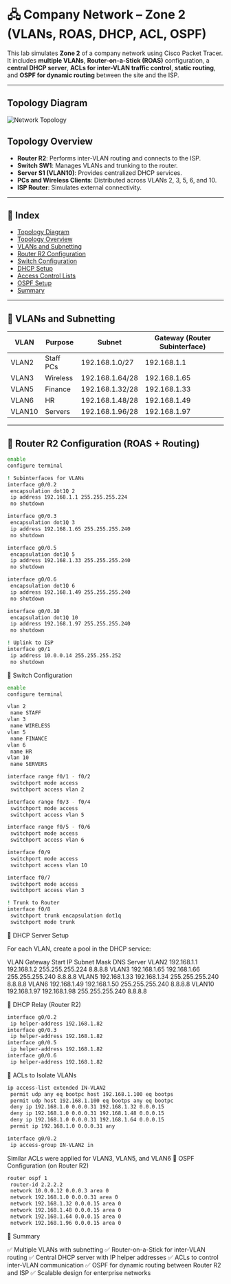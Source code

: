 # 🖧 Company Network – Zone 2  (VLANs, ROAS, DHCP, ACL, OSPF)

This lab simulates **Zone 2** of a company network using Cisco Packet Tracer.  
It includes **multiple VLANs**, **Router-on-a-Stick (ROAS)** configuration, a **central DHCP server**, **ACLs for inter-VLAN traffic control**, **static routing**, and **OSPF for dynamic routing** between the site and the ISP.  

---

## Topology Diagram

![Network Topology](Topology.png)

## Topology Overview

- **Router R2**: Performs inter-VLAN routing and connects to the ISP.  
- **Switch SW1**: Manages VLANs and trunking to the router.  
- **Server S1 (VLAN10)**: Provides centralized DHCP services.  
- **PCs and Wireless Clients**: Distributed across VLANs 2, 3, 5, 6, and 10.  
- **ISP Router**: Simulates external connectivity.  

---

## 📑 Index
- [Topology Diagram](#topology-diagram)
- [Topology Overview](#topology-overview)
- [VLANs and Subnetting](#vlans-and-subnetting)
- [Router R2 Configuration](#router-r2-configuration-roas--routing)
- [Switch Configuration](#switch-configuration)
- [DHCP Setup](#dhcp-server-setup-on-server-s1)
- [Access Control Lists](#acls-to-isolate-vlans)
- [OSPF Setup](#ospf-configuration-on-router-r2)
- [Summary](#summary)


---
<a id="vlans-and-subnetting"></a>
## 🔹 VLANs and Subnetting

| VLAN  | Purpose         | Subnet               | Gateway (Router Subinterface) |
|-------|-----------------|---------------------|-----------------------------|
| VLAN2 | Staff PCs       | 192.168.1.0/27      | 192.168.1.1                 |
| VLAN3 | Wireless        | 192.168.1.64/28     | 192.168.1.65                |
| VLAN5 | Finance         | 192.168.1.32/28     | 192.168.1.33                |
| VLAN6 | HR              | 192.168.1.48/28     | 192.168.1.49                |
| VLAN10| Servers         | 192.168.1.96/28     | 192.168.1.97                |

---
<a id="router-r2-configuration"></a>
## 🔹 Router R2 Configuration (ROAS + Routing)

```bash
enable
configure terminal

! Subinterfaces for VLANs
interface g0/0.2
 encapsulation dot1Q 2
 ip address 192.168.1.1 255.255.255.224
 no shutdown

interface g0/0.3
 encapsulation dot1Q 3
 ip address 192.168.1.65 255.255.255.240
 no shutdown

interface g0/0.5
 encapsulation dot1Q 5
 ip address 192.168.1.33 255.255.255.240
 no shutdown

interface g0/0.6
 encapsulation dot1Q 6
 ip address 192.168.1.49 255.255.255.240
 no shutdown

interface g0/0.10
 encapsulation dot1Q 10
 ip address 192.168.1.97 255.255.255.240
 no shutdown

! Uplink to ISP
interface g0/1
 ip address 10.0.0.14 255.255.255.252
 no shutdown

```

🔹 Switch Configuration

```bash
enable
configure terminal

vlan 2
 name STAFF
vlan 3
 name WIRELESS
vlan 5
 name FINANCE
vlan 6
 name HR
vlan 10
 name SERVERS

interface range f0/1 - f0/2
 switchport mode access
 switchport access vlan 2

interface range f0/3 - f0/4
 switchport mode access
 switchport access vlan 5

interface range f0/5 - f0/6
 switchport mode access
 switchport access vlan 6

interface f0/9
 switchport mode access
 switchport access vlan 10

interface f0/7
 switchport mode access
 switchport access vlan 3

! Trunk to Router
interface f0/8
 switchport trunk encapsulation dot1q
 switchport mode trunk
```
<a id="dhcp-server-setup"></a>

🔹 DHCP Server Setup

For each VLAN, create a pool in the DHCP service:

VLAN	Gateway	Start IP	Subnet Mask	DNS Server
VLAN2	192.168.1.1	192.168.1.2	255.255.255.224	8.8.8.8
VLAN3	192.168.1.65	192.168.1.66	255.255.255.240	8.8.8.8
VLAN5	192.168.1.33	192.168.1.34	255.255.255.240	8.8.8.8
VLAN6	192.168.1.49	192.168.1.50	255.255.255.240	8.8.8.8
VLAN10	192.168.1.97	192.168.1.98	255.255.255.240	8.8.8.8

🔹 DHCP Relay (Router R2)

```bash
interface g0/0.2
 ip helper-address 192.168.1.82
interface g0/0.3
 ip helper-address 192.168.1.82
interface g0/0.5
 ip helper-address 192.168.1.82
interface g0/0.6
 ip helper-address 192.168.1.82
```
<a id="acls"></a>
🔹 ACLs to Isolate VLANs

```bash
ip access-list extended IN-VLAN2
 permit udp any eq bootpc host 192.168.1.100 eq bootps
 permit udp host 192.168.1.100 eq bootps any eq bootpc
 deny ip 192.168.1.0 0.0.0.31 192.168.1.32 0.0.0.15
 deny ip 192.168.1.0 0.0.0.31 192.168.1.48 0.0.0.15
 deny ip 192.168.1.0 0.0.0.31 192.168.1.64 0.0.0.15
 permit ip 192.168.1.0 0.0.0.31 any

interface g0/0.2
 ip access-group IN-VLAN2 in
```
Similar ACLs were applied for VLAN3, VLAN5, and VLAN6
<a id="ospf-setup"></a>
🔹 OSPF Configuration (on Router R2)

```bash
router ospf 1
 router-id 2.2.2.2
 network 10.0.0.12 0.0.0.3 area 0
 network 192.168.1.0 0.0.0.31 area 0
 network 192.168.1.32 0.0.0.15 area 0
 network 192.168.1.48 0.0.0.15 area 0
 network 192.168.1.64 0.0.0.15 area 0
 network 192.168.1.96 0.0.0.15 area 0
```
<a id="summary"></a>
🔹 Summary

✅ Multiple VLANs with subnetting
✅ Router-on-a-Stick for inter-VLAN routing
✅ Central DHCP server with IP helper addresses
✅ ACLs to control inter-VLAN communication
✅ OSPF for dynamic routing between Router R2 and ISP
✅ Scalable design for enterprise networks
